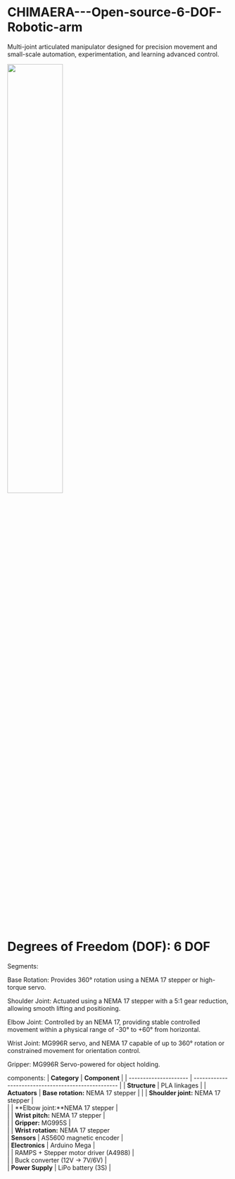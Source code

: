 # CHIMAERA---Open-source-6-DOF-Robotic-arm

Multi-joint articulated manipulator designed for precision movement and small-scale automation, experimentation, and learning advanced control.
<p>
  <img src= "IMAGES/IMG_20250628_210058.jpg" width =50% >
  <p>

# Degrees of Freedom (DOF): 6 DOF 

Segments:

Base Rotation: Provides 360° rotation using a NEMA 17 stepper or high-torque servo.

Shoulder Joint: Actuated using a NEMA 17 stepper with a 5:1 gear reduction, allowing smooth lifting and positioning.

Elbow Joint: Controlled by an NEMA 17, providing stable controlled movement within a physical range of -30° to +60° from horizontal.

Wrist Joint: MG996R servo, and NEMA 17 capable of up to 360° rotation or constrained movement for orientation control.

Gripper: MG996R Servo-powered for object holding.

components:
| **Category**          | **Component**                                       |
| --------------------- | --------------------------------------------------- | 
| **Structure**         | PLA linkages                                        | 
| **Actuators**         | **Base rotation:** NEMA 17 stepper                  | 
|                       | **Shoulder joint:** NEMA 17 stepper                 |                            
|                       | **Elbow joint:**NEMA 17 stepper                      |                       
|                       | **Wrist pitch:** NEMA 17 stepper                       |                           
|                       | **Gripper:**  MG995S                                 |                             
|                       | **Wrist rotation:** NEMA 17 stepper                                                            
| **Sensors**           | AS5600 magnetic encoder                             |                 
| **Electronics**       | Arduino Mega                                |                           
|                       | RAMPS + Stepper motor driver (A4988)       |                       
|                       | Buck converter (12V → 7V/6V)                         |                        
| **Power Supply**      | LiPo battery (3S)      |        
                      


